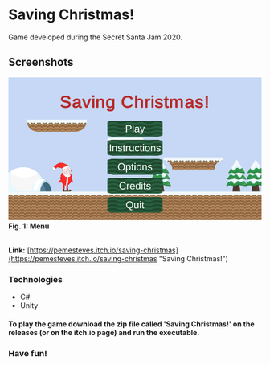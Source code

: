 # Saving Christmas!

Game developed during the Secret Santa Jam 2020.

## Screenshots

![Game Menu](https://github.com/pemesteves/Saving_Christmas/raw/main/images/menu.PNG "Menu")
**Fig. 1: Menu** <br><br>

**Link:** [https://pemesteves.itch.io/saving-christmas](https://pemesteves.itch.io/saving-christmas "Saving Christmas!")

### Technologies
* C#
* Unity 

#### To play the game download the zip file called 'Saving Christmas!' on the releases (or on the itch.io page) and run the executable. 
### Have fun!